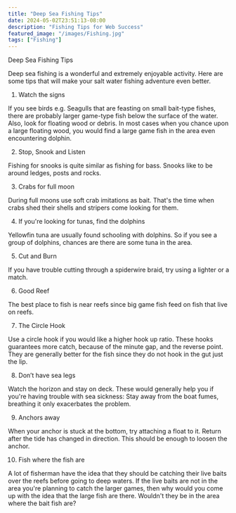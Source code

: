 ```yaml
---
title: "Deep Sea Fishing Tips"
date: 2024-05-02T23:51:13-08:00
description: "Fishing Tips for Web Success"
featured_image: "/images/Fishing.jpg"
tags: ["Fishing"]
---
```


Deep Sea Fishing Tips


Deep sea fishing is a wonderful and extremely enjoyable activity. Here are some tips that will make your salt water fishing adventure even better.

1. Watch the signs

If you see birds e.g. Seagulls that are feasting on small bait-type fishes, there are probably larger game-type fish below the surface of the water. Also, look for floating wood or debris.  In most cases when you chance upon a large floating wood, you would find a large game fish in the area even encountering dolphin.

2. Stop, Snook and Listen

Fishing for snooks is quite similar as fishing for bass. Snooks like to be around ledges, posts and rocks.

3. Crabs for full moon

During full moons use soft crab imitations as bait. That's the time when crabs shed their shells and stripers come looking for them. 

4. If you're looking for tunas, find the dolphins

Yellowfin tuna are usually found schooling with dolphins. So if you see a group of dolphins, chances are there are some tuna in the area.

5. Cut and Burn

If you have trouble cutting through a spiderwire braid, try using a lighter or a match.

6. Good Reef

The best place to fish is near reefs since big game fish feed on fish that live on reefs.

7. The Circle Hook

Use a circle hook if you would like a higher hook up ratio. These hooks guarantees more catch, because of the minute gap, and the reverse point. They are generally better for the fish since they do not hook in the gut just the lip.

8. Don’t have sea legs

Watch the horizon and stay on deck.  These would generally help you if you're having trouble with sea sickness:  Stay away from the boat fumes, breathing it only exacerbates the problem.

9. Anchors away

When your anchor is stuck at the bottom, try attaching a float to it. Return after the tide has changed in direction. This should be enough to loosen the anchor.

10. Fish where the fish are

A lot of fisherman have the idea that they should be catching their live baits over the reefs before going to deep waters. If the live baits are not in the area you're planning to catch the larger games, then why would you come up with the idea that the large fish are there. Wouldn't they be in the area where the bait fish are?


